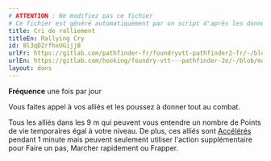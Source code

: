 ```yaml
---
# ATTENTION : Ne modifiez pas ce fichier
# Ce fichier est généré automatiquement par un script d'après les données du module Foundry VTT officiel et de sa traduction
title: Cri de ralliement
titleEn: Rallying Cry
id: 8l3qDZrfhxUGijjB
urlFr: https://gitlab.com/pathfinder-fr/foundryvtt-pathfinder2-fr/-/blob/master/data/feats/8l3qDZrfhxUGijjB.htm
urlEn: https://gitlab.com/hooking/foundry-vtt---pathfinder-2e/-/blob/master/packs/data/feats.db/rallying-cry.json
layout: dons
---
```

**Fréquence** une fois par jour

Vous faites appel à vos alliés et les poussez à donner tout au combat.

Tous les alliés dans les 9 m qui peuvent vous entendre un nombre de Points de vie temporaires égal à votre niveau. De plus, ces alliés sont [Accélérés](../conditions/accéléré.html) pendant 1 minute mais peuvent seulement utiliser l'action supplémentaire pour Faire un pas, Marcher rapidement ou Frapper.
